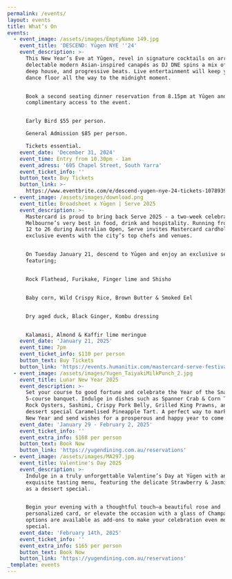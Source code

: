 ```yaml
---
permalink: /events/
layout: events
title: What’s On
events:
  - event_image: /assets/images/EmptyName 149.jpg
    event_title: 'DESCEND: Yūgen NYE ''24'
    event_description: >-
      This New Year’s Eve at Yūgen, revel in signature cocktails on arrival and
      delectable modern Asian-inspired canapés as DJ DNE spins a mix of disco,
      deep house, and progressive beats. Live entertainment will keep you on the
      dance floor all the way to the midnight moment.


      Book a second seating dinner reservation from 8.15pm at Yūgen and enjoy
      complimentary access to the event.


      Early Bird $55 per person.

      General Admission $85 per person.

      Tickets essential.
    event_date: 'December 31, 2024'
    event_time: Entry from 10.30pm - 1am
    event_adress: '605 Chapel Street, South Yarra'
    event_ticket_info: ''
    button_text: Buy Tickets
    button_link: >-
      https://www.eventbrite.com/e/descend-yugen-nye-24-tickets-1078939329579?aff=YugenWebsite
  - event_image: /assets/images/download.png
    event_title: Broadsheet x Yūgen | Serve 2025
    event_description: >-
      Mastercard is proud to bring back Serve 2025 - a two-week celebration of
      Melbourne’s very best in food, drink and hospitality. Running from January
      12 to 26 during Australian Open, Serve invites Mastercard cardholders to
      exclusive events with the city’s top chefs and venues.


      On Tuesday January 21, descend to Yūgen and enjoy an exclusive set menu
      featuring;


      Rock Flathead, Furikake, Finger lime and Shisho


      Baby corn, Wild Crispy Rice, Brown Butter & Smoked Eel


      Dry aged duck, Black Ginger, Kombu dressing


      Kalamasi, Almond & Kaffir lime meringue
    event_date: 'January 21, 2025'
    event_time: 7pm
    event_ticket_info: $110 per person
    button_text: Buy Tickets
    button_link: 'https://events.humanitix.com/mastercard-serve-festival-at-yugen'
  - event_image: /assets/images/Yugen_TaiyakiMilkPunch_2.jpg
    event_title: Lunar New Year 2025
    event_description: >-
      Set your course to good fortune and celebrate the Year of the Snake with a
      5-course banquet. Indulge in dishes such as Spanner Crab & Corn Tartlets,
      Rock Oysters, Sashimi, Crispy Pork Belly, Grilled King Prawns, and a
      dessert special Caramelised Pineapple Tart. A perfect way to mark Lunar
      New Year and send wishes for a prosperous and happy year to come.
    event_date: 'January 29 - February 2, 2025'
    event_ticket_info: ''
    event_extra_info: $168 per person
    button_text: Book Now
    button_link: 'https://yugendining.com.au/reservations'
  - event_image: /assets/images/MA297.jpg
    event_title: Valentine's Day 2025
    event_description: >-
      Indulge in a truly unforgettable Valentine’s Day at Yūgen with an
      exquisite tasting menu, featuring the delicate Strawberry & Jasmine Tart
      as a dessert special.


      Begin your evening with a thoughtful touch—a beautiful rose and
      personalized card, or elevate the occasion with a glass of Champagne. Both
      options are available as add-ons to make your celebration even more
      special.
    event_date: 'February 14th, 2025'
    event_ticket_info: ''
    event_extra_info: $165 per person
    button_text: Book Now
    button_link: 'https://yugendining.com.au/reservations'
_template: events
---
```



